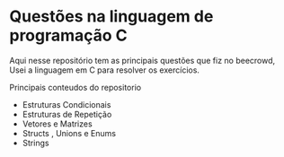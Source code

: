 # Questões na linguagem de programação C
Aqui nesse repositório tem as principais questões que fiz no beecrowd, Usei a linguagem em C para resolver os exercícios.

Principais conteudos do repositorio
- Estruturas Condicionais 
- Estruturas de Repetição 
- Vetores e Matrizes
- Structs , Unions e Enums 
- Strings 
